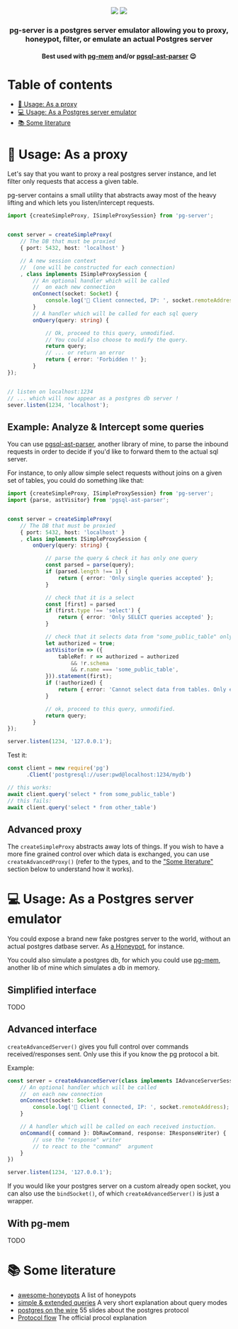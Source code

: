 
<p align="center">
  <a href="https://npmjs.org/package/pg-server"><img src="http://img.shields.io/npm/v/pg-server.svg"></a>
  <a href="https://npmjs.org/package/pg-server"><img src="https://img.shields.io/npm/dm/pg-server.svg"></a>
  <!-- <a href="https://david-dm.org/oguimbal/pg-server"><img src="https://david-dm.org/oguimbal/pg-server.svg"></a>
  <img src="https://github.com/oguimbal/pg-server/workflows/CI/badge.svg"> -->
</p>


 <h3 align="center">
 pg-server is a postgres server emulator allowing you to <b>proxy, honeypot, filter, or emulate</b> an actual Postgres server
 </h3>


 <h4 align="center">
 Best used with
  <a href="https://github.com/oguimbal/pg-mem">pg-mem</a> and/or <a href="https://github.com/oguimbal/pgsql-ast-parser">pgsql-ast-parser</a> 😉
 </h4>

# Table of contents

- [🔌 Usage: As a proxy](#-usage-as-a-proxy)
- [💻 Usage: As a Postgres server emulator](#-usage-as-a-postgres-server-emulator)
- [📚 Some literature](#-some-literature)



# 🔌 Usage: As a proxy

Let's say that you want to proxy a real postgres server instance, and let filter only requests that access a given table.

pg-server contains a small utility that abstracts away most of the heavy lifting and which lets you listen/intercept requests.

```typescript
import {createSimpleProxy, ISimpleProxySession} from 'pg-server';


const server = createSimpleProxy(
    // The DB that must be proxied
    { port: 5432, host: 'localhost' }

    // A new session context
    //  (one will be constructed for each connection)
    , class implements ISimpleProxySession {
        // An optional handler which will be called
        //  on each new connection
        onConnect(socket: Socket) {
            console.log('👤 Client connected, IP: ', socket.remoteAddress);
        }
        // A handler which will be called for each sql query
        onQuery(query: string) {

            // Ok, proceed to this query, unmodified.
            // You could also choose to modify the query.
            return query;
            // ... or return an error
            return { error: 'Forbidden !' };
        }
});


// listen on localhost:1234
// ... which will now appear as a postgres db server !
sever.listen(1234, 'localhost');
```

## Example: Analyze & Intercept some queries

You can use [pgsql-ast-parser](https://github.com/oguimbal/pgsql-ast-parser), another library of mine, to parse the inbound requests in order to decide if you'd like to forward them to the actual sql server.

For instance, to only allow simple select requests without joins on a given set of tables, you could do something like that:

```typescript
import {createSimpleProxy, ISimpleProxySession} from 'pg-server';
import {parse, astVisitor} from 'pgsql-ast-parser';


const server = createSimpleProxy(
    // The DB that must be proxied
    { port: 5432, host: 'localhost' }
    , class implements ISimpleProxySession {
        onQuery(query: string) {

            // parse the query & check it has only one query
            const parsed = parse(query);
            if (parsed.length !== 1) {
                return { error: 'Only single queries accepted' };
            }

            // check that it is a select
            const [first] = parsed
            if (first.type !== 'select') {
                return { error: 'Only SELECT queries accepted' };
            }

            // check that it selects data from "some_public_table" only
            let authorized = true;
            astVisitor(m => ({
                tableRef: r => authorized = authorized
                    && !r.schema
                    && r.name === 'some_public_table',
            })).statement(first);
            if (!authorized) {
                return { error: 'Cannot select data from tables. Only expressions allowed.' };
            }

            // ok, proceed to this query, unmodified.
            return query;
        }
});

server.listen(1234, '127.0.0.1');
```

Test it:

```typescript
const client = new require('pg')
      .Client('postgresql://user:pwd@localhost:1234/mydb')

// this works:
await client.query('select * from some_public_table')
// this fails:
await client.query('select * from other_table')
```
## Advanced proxy

The `createSimpleProxy` abstracts away lots of things.
If you wish to have a more fine grained control over which data is exchanged, you can use `createAdvancedProxy()` (refer to the types, and to the ["Some literature"](#-some-literature) section below to understand how it works).

# 💻 Usage: As a Postgres server emulator

You could expose a brand new fake postgres server to the world, without an actual postgres datbase server. As [a Honeypot](https://en.wikipedia.org/wiki/Honeypot_(computing)), for instance.

You could also simulate a postgres db, for which you could use [pg-mem](https://github.com/oguimbal/pg-mem), another lib of mine which simulates a db in memory.

## Simplified interface

TODO

## Advanced interface

`createAdvancedServer()` gives you full control over commands received/responses sent. Only use this if you know the pg protocol a bit.

Example:

```typescript
const server = createAdvancedServer(class implements IAdvanceServerSession {
    // An optional handler which will be called
    //  on each new connection
    onConnect(socket: Socket) {
        console.log('👤 Client connected, IP: ', socket.remoteAddress);
    }

    // A handler which will be called on each received instuction.
    onCommand({ command }: DbRawCommand, response: IResponseWriter) {
        // use the "response" writer
        // to react to the "command"  argument
    }
})

server.listen(1234, '127.0.0.1');

```


If you would like your postgres server on a custom already open socket, you can also use the `bindSocket()`, of which `createAdvancedServer()` is just a wrapper.

## With pg-mem

TODO


# 📚 Some literature

- [awesome-honeypots](https://github.com/paralax/awesome-honeypots) A list of honeypots
- [simple & extended queries](https://blog.hackeriet.no/Simple-and-Extended-postgresql-queries/) A very short explanation about query modes
- [postgres on the wire](https://www.pgcon.org/2014/schedule/attachments/330_postgres-for-the-wire.pdf)  55 slides about the postgres protocol
- [Protocol flow](https://www.postgresql.org/docs/13/protocol-flow.html) The official procol explanation

